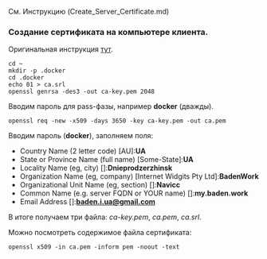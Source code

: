 См. Инструкцию (Create_Server_Certificate.md)

### Создание сертификата на компьютере клиента.

Оригинальная инструкция [тут](https://github.com/alexec/circleci/tree/effacd30611382c33fd37379c35d35d2bc538c02/etc/certs).

```
cd ~
mkdir -p .docker
cd .docker
echo 01 > ca.srl
openssl genrsa -des3 -out ca-key.pem 2048
```

Вводим пароль для pass-фазы, например **docker** (дважды).

```
openssl req -new -x509 -days 3650 -key ca-key.pem -out ca.pem
```

Вводим пароль (**docker**), заполняем поля:

* Country Name (2 letter code) [AU]:**UA**
* State or Province Name (full name) [Some-State]:**UA**
* Locality Name (eg, city) []:**Dnieprodzerzhinsk**
* Organization Name (eg, company) [Internet Widgits Pty Ltd]:**BadenWork**
* Organizational Unit Name (eg, section) []:**Navicc**
* Common Name (e.g. server FQDN or YOUR name) []:**my.baden.work**
* Email Address []:**baden.i.ua@gmail.com**

В итоге получаем три файла: _ca-key.pem_, _ca.pem_, _ca.srl_.

Можно посмотреть содержимое файла сертификата:

```
openssl x509 -in ca.pem -inform pem -noout -text
```
